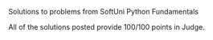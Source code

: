 Solutions to problems from SoftUni Python Fundamentals

All of the solutions posted provide 100/100 points in Judge. 
